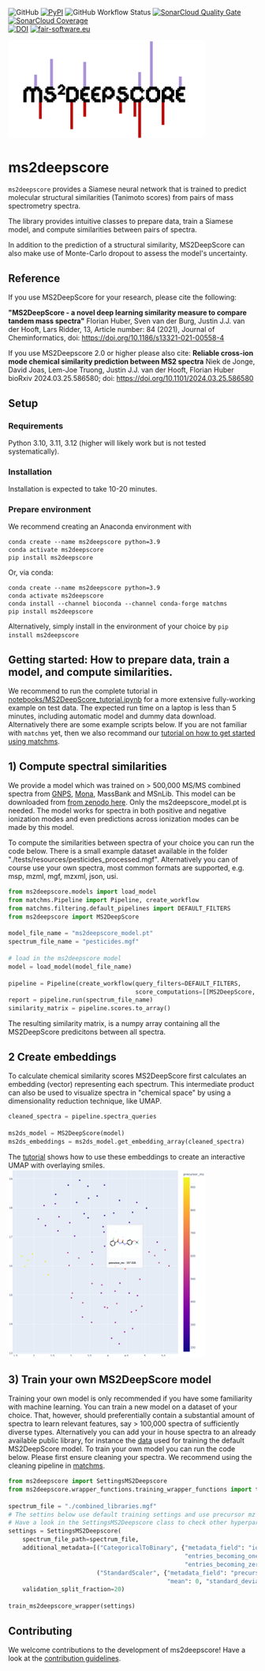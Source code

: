 ![GitHub](https://img.shields.io/github/license/matchms/ms2deepscore)
[![PyPI](https://img.shields.io/pypi/v/ms2deepscore?color=teal)](https://pypi.org/project/ms2deepscore/)
![GitHub Workflow Status](https://img.shields.io/github/actions/workflow/status/matchms/ms2deepscore/CI_build.yml?branch=main)
[![SonarCloud Quality Gate](https://sonarcloud.io/api/project_badges/measure?project=matchms_ms2deepscore&metric=alert_status)](https://sonarcloud.io/dashboard?id=matchms_ms2deepscore)
[![SonarCloud Coverage](https://sonarcloud.io/api/project_badges/measure?project=matchms_ms2deepscore&metric=coverage)](https://sonarcloud.io/component_measures?id=matchms_ms2deepscore&metric=Coverage&view=list)  
[![DOI](https://zenodo.org/badge/310047938.svg)](https://zenodo.org/badge/latestdoi/310047938)
[![fair-software.eu](https://img.shields.io/badge/fair--software.eu-%E2%97%8F%20%20%E2%97%8F%20%20%E2%97%8F%20%20%E2%97%8F%20%20%E2%97%8B-yellow)](https://fair-software.eu)

<img src="https://github.com/matchms/ms2deepscore/blob/main/materials/ms2deepscore_logo.png" width="400">

# ms2deepscore
`ms2deepscore` provides a Siamese neural network that is trained to predict molecular structural similarities (Tanimoto scores) 
from pairs of mass spectrometry spectra. 

The library provides intuitive classes to prepare data, train a Siamese model,
and compute similarities between pairs of spectra.

In addition to the prediction of a structural similarity, 
MS2DeepScore can also make use of Monte-Carlo dropout to assess the model's uncertainty.

## Reference
If you use MS2DeepScore for your research, please cite the following:

**"MS2DeepScore - a novel deep learning similarity measure to compare tandem mass spectra"**
Florian Huber, Sven van der Burg, Justin J.J. van der Hooft, Lars Ridder, 13, Article number: 84 (2021), Journal of Cheminformatics, doi: https://doi.org/10.1186/s13321-021-00558-4

If you use MS2Deepscore 2.0 or higher please also cite:
**Reliable cross-ion mode chemical similarity prediction between MS2 spectra**
Niek de Jonge, David Joas, Lem-Joe Truong, Justin J.J. van der Hooft, Florian Huber
bioRxiv 2024.03.25.586580; doi: https://doi.org/10.1101/2024.03.25.586580


## Setup
### Requirements

Python 3.10, 3.11, 3.12 (higher will likely work but is not tested systematically).

### Installation
Installation is expected to take 10-20 minutes.

### Prepare environment
We recommend creating an Anaconda environment with

```
conda create --name ms2deepscore python=3.9
conda activate ms2deepscore
pip install ms2deepscore
```

Or, via conda:
```
conda create --name ms2deepscore python=3.9
conda activate ms2deepscore
conda install --channel bioconda --channel conda-forge matchms
pip install ms2deepscore
```

Alternatively, simply install in the environment of your choice by `pip install ms2deepscore`

## Getting started: How to prepare data, train a model, and compute similarities.
We recommend to run the complete tutorial in [notebooks/MS2DeepScore_tutorial.ipynb](https://github.com/matchms/ms2deepscore/blob/main/notebooks/tutorials/ms2deepscore_tutorial.ipynb) 
for a more extensive fully-working example on test data. The expected run time on a laptop is less than 5 minutes, including automatic model and dummy data download. 
Alternatively there are some example scripts below.
If you are not familiar with `matchms` yet, then we also recommand our [tutorial on how to get started using matchms](https://blog.esciencecenter.nl/build-your-own-mass-spectrometry-analysis-pipeline-in-python-using-matchms-part-i-d96c718c68ee).

## 1) Compute spectral similarities
We provide a model which was trained on > 500,000 MS/MS combined spectra from [GNPS](https://gnps.ucsd.edu/), [Mona](https://mona.fiehnlab.ucdavis.edu/), MassBank and MSnLib. 
This model can be downloaded from [from zenodo here](https://zenodo.org/records/13897744). Only the ms2deepscore_model.pt is needed.
The model works for spectra in both positive and negative ionization modes and even predictions across ionization modes can be made by this model. 

To compute the similarities between spectra of your choice you can run the code below.
There is a small example dataset available in the folder "./tests/resources/pesticides_processed.mgf". 
Alternatively you can of course use your own spectra, most common formats are supported, e.g. msp, mzml, mgf, mzxml, json, usi.
```python
from ms2deepscore.models import load_model
from matchms.Pipeline import Pipeline, create_workflow
from matchms.filtering.default_pipelines import DEFAULT_FILTERS
from ms2deepscore import MS2DeepScore

model_file_name = "ms2deepscore_model.pt"
spectrum_file_name = "pesticides.mgf"

# load in the ms2deepscore model
model = load_model(model_file_name)

pipeline = Pipeline(create_workflow(query_filters=DEFAULT_FILTERS,
                                    score_computations=[[MS2DeepScore, {"model": model}]]))
report = pipeline.run(spectrum_file_name)
similarity_matrix = pipeline.scores.to_array()
```
The resulting similarity matrix, is a numpy array containing all the MS2DeepScore predicitons between all spectra.


## 2 Create embeddings

To calculate chemical similarity scores MS2DeepScore first calculates an embedding (vector) representing each spectrum. 
This intermediate product can also be used to visualize spectra in "chemical space" by using a dimensionality reduction technique, like UMAP.

```python
cleaned_spectra = pipeline.spectra_queries

ms2ds_model = MS2DeepScore(model)
ms2ds_embeddings = ms2ds_model.get_embedding_array(cleaned_spectra)
```
The [tutorial](https://github.com/matchms/ms2deepscore/blob/main/notebooks/MS2DeepScore_tutorial.ipynb) shows how to use these embeddings to create an interactive UMAP with overlaying smiles.
<img src="https://github.com/matchms/ms2deepscore/blob/main/materials/umap_example.png" width="400"/>

## 3) Train your own MS2DeepScore model
Training your own model is only recommended if you have some familiarity with machine learning. 
You can train a new model on a dataset of your choice. That, however, should preferentially contain a substantial amount of spectra to learn relevant features, say > 100,000 spectra of sufficiently diverse types.
Alternatively you can add your in house spectra to an already available public library, for instance the [data](https://zenodo.org/records/13934470) used for training the default MS2DeepScore model. 
To train your own model you can run the code below.
Please first ensure cleaning your spectra. We recommend using the cleaning pipeline in [matchms](https://github.com/matchms/matchms).

```python
from ms2deepscore import SettingsMS2Deepscore
from ms2deepscore.wrapper_functions.training_wrapper_functions import train_ms2deepscore_wrapper

spectrum_file = "./combined_libraries.mgf"
# The settins below use default training settings and use precursor mz and ionmode as additional metadata input. 
# Have a look in the SettingsMS2Deepscore class to check other hyperparameters.
settings = SettingsMS2Deepscore(
    spectrum_file_path=spectrum_file,
    additional_metadata=[("CategoricalToBinary", {"metadata_field": "ionmode",
                                                  "entries_becoming_one": "positive",
                                                  "entries_becoming_zero": "negative"}),
                         ("StandardScaler", {"metadata_field": "precursor_mz", 
                                             "mean": 0, "standard_deviation": 1000})], 
    validation_split_fraction=20)

train_ms2deepscore_wrapper(settings)
```
## Contributing
We welcome contributions to the development of ms2deepscore! Have a look at the [contribution guidelines](https://github.com/matchms/ms2deepscore/blob/main/CONTRIBUTING.md).
